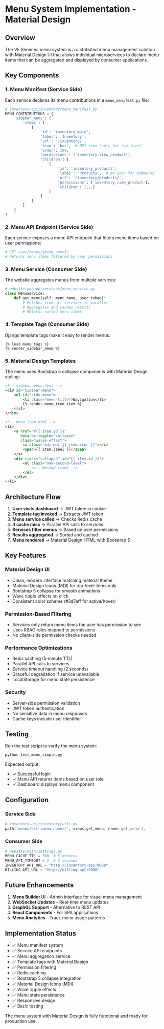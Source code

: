 # Menu System Implementation - Material Design

## Overview

The VF Services menu system is a distributed menu management solution with Material Design UI that allows individual microservices to declare menu items that can be aggregated and displayed by consumer applications.

## Key Components

### 1. Menu Manifest (Service Side)

Each service declares its menu contributions in a `menu_manifest.py` file:

```python
# inventory-api/inventory/menu_manifest.py
MENU_CONTRIBUTIONS = {
    'sidebar_menu': {
        'items': [
            {
                'id': 'inventory_main',
                'label': 'Inventory',
                'url': '/inventory/',
                'icon': 'box',  # MDI icon (only for top-level)
                'order': 100,
                'permissions': ['inventory.view_product'],
                'children': [
                    {
                        'id': 'inventory_products',
                        'label': 'Products',  # No icon for submenus
                        'url': '/inventory/products/',
                        'permissions': ['inventory.view_product'],
                        'children': [...]
                    }
                ]
            }
        ]
    }
}
```

### 2. Menu API Endpoint (Service Side)

Each service exposes a menu API endpoint that filters menu items based on user permissions:

```python
# GET /api/menus/{menu_name}/
# Returns menu items filtered by user permissions
```

### 3. Menu Service (Consumer Side)

The website aggregates menus from multiple services:

```python
# website/webapp/services/menu_service.py
class MenuService:
    def get_menu(self, menu_name, user_token):
        # Fetches from all services in parallel
        # Aggregates and caches results
        # Returns sorted menu items
```

### 4. Template Tags (Consumer Side)

Django template tags make it easy to render menus:

```django
{% load menu_tags %}
{% render_sidebar_menu %}
```

### 5. Material Design Templates

The menu uses Bootstrap 5 collapse components with Material Design styling:

```html
<!-- sidebar_menu.html -->
<div id="sidebar-menu">
    <ul id="side-menu">
        <li class="menu-title">Navigation</li>
        {% render_menu_item item %}
    </ul>
</div>

<!-- menu_item.html -->
<li>
    <a href="#{{ item.id }}" 
       data-bs-toggle="collapse" 
       class="waves-effect">
        <i class="mdi mdi-{{ item.icon }}"></i>
        <span>{{ item.label }}</span>
    </a>
    <div class="collapse" id="{{ item.id }}">
        <ul class="nav-second-level">
            <!-- Nested items -->
        </ul>
    </div>
</li>
```

## Architecture Flow

1. **User visits dashboard** → JWT token in cookie
2. **Template tag invoked** → Extracts JWT token
3. **Menu service called** → Checks Redis cache
4. **If cache miss** → Parallel API calls to services
5. **Services filter menus** → Based on user permissions
6. **Results aggregated** → Sorted and cached
7. **Menu rendered** → Material Design HTML with Bootstrap 5

## Key Features

### Material Design UI
- Clean, modern interface matching material theme
- Material Design Icons (MDI) for top-level items only
- Bootstrap 5 collapse for smooth animations
- Wave ripple effects on click
- Consistent color scheme (#3d7eff for active/hover)

### Permission-Based Filtering
- Services only return menu items the user has permission to see
- Uses RBAC roles mapped to permissions
- No client-side permission checks needed

### Performance Optimizations
- Redis caching (5-minute TTL)
- Parallel API calls to services
- Service timeout handling (2 seconds)
- Graceful degradation if service unavailable
- LocalStorage for menu state persistence

### Security
- Server-side permission validation
- JWT token authentication
- No sensitive data in menu responses
- Cache keys include user identifier

## Testing

Run the test script to verify the menu system:

```bash
python test_menu_simple.py
```

Expected output:
- ✓ Successful login
- ✓ Menu API returns items based on user role
- ✓ Dashboard displays menu component

## Configuration

### Service Side
```python
# inventory-api/inventory/urls.py
path('menus/<str:menu_name>/', views.get_menu, name='get_menu'),
```

### Consumer Side
```python
# website/main/settings.py
MENU_CACHE_TTL = 300  # 5 minutes
MENU_API_TIMEOUT = 2  # 2 seconds
INVENTORY_API_URL = "http://inventory-api:8000"
BILLING_API_URL = "http://billing-api:8000"
```

## Future Enhancements

1. **Menu Builder UI** - Admin interface for visual menu management
2. **WebSocket Updates** - Real-time menu updates
3. **GraphQL Support** - Alternative to REST API
4. **React Components** - For SPA applications
5. **Menu Analytics** - Track menu usage patterns

## Implementation Status

- ✅ Menu manifest system
- ✅ Service API endpoints  
- ✅ Menu aggregation service
- ✅ Template tags with Material Design
- ✅ Permission filtering
- ✅ Redis caching
- ✅ Bootstrap 5 collapse integration
- ✅ Material Design Icons (MDI)
- ✅ Wave ripple effects
- ✅ Menu state persistence
- ✅ Responsive design
- ✅ Basic testing

The menu system with Material Design is fully functional and ready for production use.